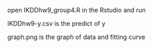 open IKDDhw9_group4.R in the Rstudio and run

IKDDhw9-y.csv is the predict of y

graph.png is the graph of data and fitting curve

